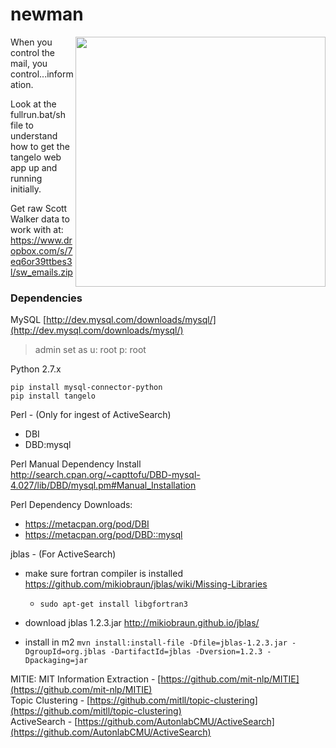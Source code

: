 # newman

<img src="http://www.seinfeldscripts.com/images/newman1.jpg" height="400" align="right" />

<div>
When you control the mail, you control...information.

Look at the fullrun.bat/sh file to understand how to get the tangelo web app up and running initially.

Get raw Scott Walker data to work with at: https://www.dropbox.com/s/7eq6or39ttbes3l/sw_emails.zip
</div>

<h3>Dependencies</h3>

MySQL [http://dev.mysql.com/downloads/mysql/](http://dev.mysql.com/downloads/mysql/)
<br/>
> admin set as u: root p: root

Python 2.7.x
```
pip install mysql-connector-python
pip install tangelo
```

Perl - (Only for ingest of ActiveSearch)
- DBI
- DBD:mysql 

Perl Manual Dependency Install <br/>
http://search.cpan.org/~capttofu/DBD-mysql-4.027/lib/DBD/mysql.pm#Manual_Installation

Perl Dependency Downloads:
- https://metacpan.org/pod/DBI
- https://metacpan.org/pod/DBD::mysql

jblas - (For ActiveSearch)
- make sure fortran compiler is installed
  https://github.com/mikiobraun/jblas/wiki/Missing-Libraries
    - `sudo apt-get install libgfortran3`
    
- download jblas 1.2.3.jar http://mikiobraun.github.io/jblas/
- install in m2 `mvn install:install-file -Dfile=jblas-1.2.3.jar -DgroupId=org.jblas -DartifactId=jblas -Dversion=1.2.3 -Dpackaging=jar`
      


MITIE: MIT Information Extraction - [https://github.com/mit-nlp/MITIE](https://github.com/mit-nlp/MITIE)<br/>
Topic Clustering - [https://github.com/mitll/topic-clustering](https://github.com/mitll/topic-clustering)<br/>
ActiveSearch - [https://github.com/AutonlabCMU/ActiveSearch](https://github.com/AutonlabCMU/ActiveSearch)
